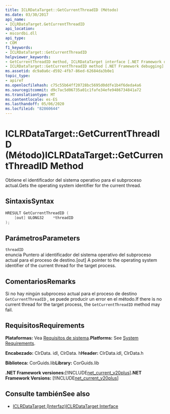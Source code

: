 ```yaml
---
title: ICLRDataTarget::GetCurrentThreadID (Método)
ms.date: 03/30/2017
api_name:
- ICLRDataTarget.GetCurrentThreadID
api_location:
- mscordbi.dll
api_type:
- COM
f1_keywords:
- ICLRDataTarget::GetCurrentThreadID
helpviewer_keywords:
- GetCurrentThreadID method, ICLRDataTarget interface [.NET Framework debugging]
- ICLRDataTarget::GetCurrentThreadID method [.NET Framework debugging]
ms.assetid: dc9a0a6c-d592-4fb7-86ed-62684da3b0e1
topic_type:
- apiref
ms.openlocfilehash: c75c55b64ff20728bc5695d0ddfe1b4f6deda4a6
ms.sourcegitcommit: d9c7ac5d06735a01c1fafe34efe9486734841a72
ms.translationtype: MT
ms.contentlocale: es-ES
ms.lasthandoff: 05/06/2020
ms.locfileid: "82860644"
---
```

# <a name="iclrdatatargetgetcurrentthreadid-method"></a><span data-ttu-id="a33f5-102">ICLRDataTarget::GetCurrentThreadID (Método)</span><span class="sxs-lookup"><span data-stu-id="a33f5-102">ICLRDataTarget::GetCurrentThreadID Method</span></span>
<span data-ttu-id="a33f5-103">Obtiene el identificador del sistema operativo para el subproceso actual.</span><span class="sxs-lookup"><span data-stu-id="a33f5-103">Gets the operating system identifier for the current thread.</span></span>  
  
## <a name="syntax"></a><span data-ttu-id="a33f5-104">Sintaxis</span><span class="sxs-lookup"><span data-stu-id="a33f5-104">Syntax</span></span>  
  
```cpp  
HRESULT GetCurrentThreadID (  
    [out] ULONG32    *threadID  
);  
```  
  
## <a name="parameters"></a><span data-ttu-id="a33f5-105">Parámetros</span><span class="sxs-lookup"><span data-stu-id="a33f5-105">Parameters</span></span>  
 `threadID`  
 <span data-ttu-id="a33f5-106">enuncia Puntero al identificador del sistema operativo del subproceso actual para el proceso de destino.</span><span class="sxs-lookup"><span data-stu-id="a33f5-106">[out] A pointer to the operating system identifier of the current thread for the target process.</span></span>  
  
## <a name="remarks"></a><span data-ttu-id="a33f5-107">Comentarios</span><span class="sxs-lookup"><span data-stu-id="a33f5-107">Remarks</span></span>  
 <span data-ttu-id="a33f5-108">Si no hay ningún subproceso actual para el proceso de destino `GetCurrentThreadID` , se puede producir un error en el método.</span><span class="sxs-lookup"><span data-stu-id="a33f5-108">If there is no current thread for the target process, the `GetCurrentThreadID` method may fail.</span></span>  
  
## <a name="requirements"></a><span data-ttu-id="a33f5-109">Requisitos</span><span class="sxs-lookup"><span data-stu-id="a33f5-109">Requirements</span></span>  
 <span data-ttu-id="a33f5-110">**Plataformas:** Vea [Requisitos de sistema](../../get-started/system-requirements.md).</span><span class="sxs-lookup"><span data-stu-id="a33f5-110">**Platforms:** See [System Requirements](../../get-started/system-requirements.md).</span></span>  
  
 <span data-ttu-id="a33f5-111">**Encabezado:** ClrData. idl, ClrData. h</span><span class="sxs-lookup"><span data-stu-id="a33f5-111">**Header:** ClrData.idl, ClrData.h</span></span>  
  
 <span data-ttu-id="a33f5-112">**Biblioteca:** CorGuids.lib</span><span class="sxs-lookup"><span data-stu-id="a33f5-112">**Library:** CorGuids.lib</span></span>  
  
 <span data-ttu-id="a33f5-113">**.NET Framework versiones:**[!INCLUDE[net_current_v20plus](../../../../includes/net-current-v20plus-md.md)]</span><span class="sxs-lookup"><span data-stu-id="a33f5-113">**.NET Framework Versions:** [!INCLUDE[net_current_v20plus](../../../../includes/net-current-v20plus-md.md)]</span></span>  
  
## <a name="see-also"></a><span data-ttu-id="a33f5-114">Consulte también</span><span class="sxs-lookup"><span data-stu-id="a33f5-114">See also</span></span>

- [<span data-ttu-id="a33f5-115">ICLRDataTarget (Interfaz)</span><span class="sxs-lookup"><span data-stu-id="a33f5-115">ICLRDataTarget Interface</span></span>](iclrdatatarget-interface.md)
